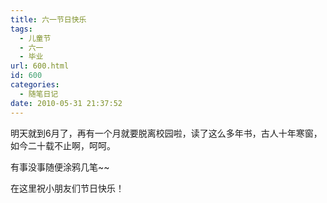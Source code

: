 ```yaml
---
title: 六一节日快乐
tags:
  - 儿童节
  - 六一
  - 毕业
url: 600.html
id: 600
categories:
  - 随笔日记
date: 2010-05-31 21:37:52
---
```


明天就到6月了，再有一个月就要脱离校园啦，读了这么多年书，古人十年寒窗，如今二十载不止啊，呵呵。  

有事没事随便涂鸦几笔~~  

在这里祝小朋友们节日快乐！